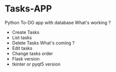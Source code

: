 # Tasks-APP
Python To-DO app with database
What's working ?
- Create Tasks
- List tasks
- Delete Tasks
What's coming ?
- Edit tasks
- Change tasks order
- Flask version
- tkinter or pyqt5 version
